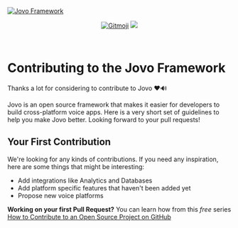 [![Jovo Framework](https://v3.jovo.tech/img/we-love-prs.png)](https://v3.jovo.tech)

<p align="center">
	<a href="https://gitmoji.carloscuesta.me"><img src="https://img.shields.io/badge/gitmoji-%20😜%20😍-FFDD67.svg?style=flat-square" alt="Gitmoji"></a>
	<a href="https://gitter.im/jovotech/jovo-framework-nodejs" target="_blank"><img src="https://badges.gitter.im/jovotech/jovo-framework-nodejs.svg"></a>

</p>

<br/>

# Contributing to the Jovo Framework

Thanks a lot for considering to contribute to Jovo ❤️🔊

Jovo is an open source framework that makes it easier for developers to build cross-platform voice apps.
Here is a very short set of guidelines to help you make Jovo better. Looking forward to your pull requests!

## Your First Contribution

We're looking for any kinds of contributions. If you need any inspiration, here are some things that might be interesting:

- Add integrations like Analytics and Databases
- Add platform specific features that haven't been added yet
- Propose new voice platforms

**Working on your first Pull Request?** You can learn how from this _free_ series [How to Contribute to an Open Source Project on GitHub](https://egghead.io/series/how-to-contribute-to-an-open-source-project-on-github)
